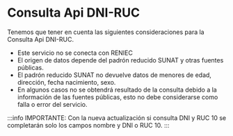 # Consulta Api DNI-RUC

Tenemos que tener en cuenta las siguientes consideraciones para la Consulta Api DNI-RUC.

- Este servicio no se conecta con RENIEC
- El origen de datos depende del padrón reducido SUNAT y otras fuentes públicas.
- El padrón reducido SUNAT no devuelve datos de menores de edad, dirección, fecha nacimiento, sexo.
- En algunos casos no se obtendrá resultado de la consulta debido a la información de las fuentes públicas, esto no debe considerarse como falla o error del servicio.

:::info IMPORTANTE:
Con la nueva actualización si consulta DNI y RUC 10 se completarán solo los campos nombre y DNI o RUC 10.
:::
